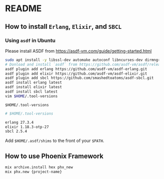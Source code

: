 # README

## How to install `Erlang`, `Elixir`, and `SBCL`

### Using `asdf` in Ubuntu

Please install ASDF from https://asdf-vm.com/guide/getting-started.html

```bash
sudo apt install -y libssl-dev automake autoconf libncurses-dev dirmngr gpg curl gawk libzstd-dev inotify-tools
# Donload and install `asdf` from https://github.com/asdf-vm/asdf/releases
asdf plugin add erlang https://github.com/asdf-vm/asdf-erlang.git
asdf plugin add elixir https://github.com/asdf-vm/asdf-elixir.git
asdf plugin add sbcl https://github.com/smashedtoatoms/asdf-sbcl.git
asdf install erlang latest 
asdf install elixir latest
asdf install sbcl latest
vim $HOME/.tool-versions
```

`$HOME/.tool-versions`

```bash
# $HOME/.tool-versions

erlang 27.3.4
elixir 1.18.3-otp-27
sbcl 2.5.4
```
Add `$HOME/.asdf/shims` to the front of your `$PATH`.

## How to use Phoenix Framework

```bash
mix archive.install hex phx_new
mix phx.new {project-name}
```
